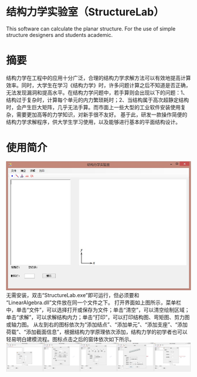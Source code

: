 # 结构力学实验室（StructureLab）
This software can calculate the planar structure. For the use of simple structure designers and students academic.

# 摘要
结构力学在工程中的应用十分广泛，合理的结构力学求解方法可以有效地提高计算效率。同时，大学生在学习《结构力学》时，许多问题计算之后不知道是否正确，无法发现漏洞和提高水平。在结构力学问题中，若手算则会出现以下的问题：1、结构过于复杂时，计算每个单元的内力繁琐耗时；2、当结构属于高次超静定结构时，会产生巨大矩阵，几乎无法手算。而市面上一些大型的工业软件安装使用复杂，需要更加高等的力学知识，对新手很不友好。
基于此，研发一款操作简便的结构力学求解程序，供大学生学习使用，以及能够进行基本的平面结构设计。

# 使用简介
![image1](https://github.com/taoziganbei/StructureLab/blob/main/StructureLabImage/StuctureLab1.jpg)
无需安装，双击“StructureLab.exe”即可运行，但必须要和 “LinearAlgebra.dll”文件放在同一个文件之下。
打开界面如上图所示，菜单栏中，单击“文件”，可以选择打开或保存为文件；单击“清空”，可以清空绘制区域；单击“求解”，可以求解结构内力；单击“打印”，可以打印结构图、弯矩图、剪力图或轴力图。
从左到右的图标依次为“添加结点”、“添加单元”、“添加支座”、“添加荷载”、“添加截面信息”，根据结构力学原理依次添加，结构力学的初学者也可以轻易明白建模流程。图标点击之后的窗体依次如下所示。
![image2](https://github.com/taoziganbei/StructureLab/blob/main/StructureLabImage/StuctureLab7Combine.jpg)
